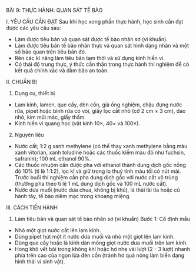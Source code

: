 BÀI 9: THỰC HÀNH: QUAN SÁT TẾ BÀO

I. YÊU CẦU CẦN ĐẠT
Sau khi học xong phần thực hành, học sinh cần đạt được các yêu cầu sau:
- Làm được tiêu bản và quan sát được tế bào nhân sơ (vi khuẩn).
- Làm được tiêu bản tế bào nhân thực và quan sát hình dạng nhân và một số bào quan trên tiêu bản đó.
- Rèn các kĩ năng làm tiêu bản tạm thời và sử dụng kính hiển vi.
- Có thái độ trung thực, ý thức cẩn thận trong thực hành thí nghiệm để có kết quả chính xác và đảm bảo an toàn.

II. CHUẨN BỊ
1. Dụng cụ, thiết bị
- Lam kính, lamen, que cấy, đèn cồn, giá ống nghiệm, chậu đựng nước rửa, pipet hoặc bình rửa có vòi, giấy lọc cắt nhỏ (cỡ 2 cm × 3 cm), dao nhỏ, kim mũi mác, giấy thấm.
- Kính hiển vi quang học (vật kính 10×, 40× và 100×).

2. Nguyên liệu
- Nước cất; 1:2 g xanh methylene (có thể thay xanh methylene bằng màu xanh vitorian, xanh toludine hoặc các thuốc kiềm màu đỏ như fuchsin, safranin); 100 mL ethanol 90%.
- Các thuốc nhuộm cần được pha với ethanol thành dung dịch gốc nồng độ 10% (tỉ lệ 1:1:2), lọc kĩ và giữ trong lọ thuỷ tinh màu tối có nút mài. Trước buổi thí nghiệm cần pha dung dịch gốc với nước cất vô trùng (thường pha theo tỉ lệ 1 mL dung dịch gốc và 100 mL nước cất).
- Nước dưa muối (nước dưa chua, không bị khú), lá thài lài tía hoặc củ hành tây, tế bào niêm mạc trong khoang miệng.

III. CÁCH TIẾN HÀNH
1. Làm tiêu bản và quan sát tế bào nhân sơ (vi khuẩn)
Bước 1: Cố định mẫu
- Nhỏ một giọt nước cất lên lam kính.
- Dùng pipet hút một ít nước dưa muối và nhỏ một giọt lên lam kính.
- Dùng que cấy hoặc lá kính dàn mỏng giọt nước dưa muối trên lam kính.
- Hong khô vết bôi trong không khí hoặc hơ nhẹ vài lượt (2 - 3 lượt) nhanh phía trên cao của ngọn lửa đèn cồn (tránh hơ quá nóng làm biến dạng hình thái vi sinh vật).